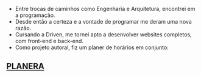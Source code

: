 
- Entre trocas de caminhos como Engenharia e Arquitetura, encontrei em a programação.
- Desde então a certeza e a vontade de programar me deram uma nova razão.
- Cursando a Driven, me tornei apto a desenvolver websites completos, com front-end e back-end.
- Como projeto autoral, fiz um planer de horários em conjunto:


## [PLANERA](https://www.planera.online)
<!--
**FelipeMejias/FelipeMejias** is a ✨ _special_ ✨ repository because its `README.md` (this file) appears on your GitHub profile.

Here are some ideas to get you started:

- 🔭 I’m currently working on ...
- 🌱 I’m currently learning ...
- 👯 I’m looking to collaborate on ...
- 🤔 I’m looking for help with ...
- 💬 Ask me about ...
- 📫 How to reach me: ...
- 😄 Pronouns: ...
- ⚡ Fun fact: ...
-->
